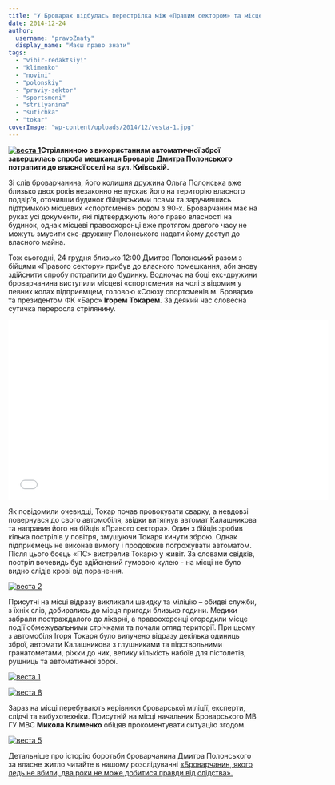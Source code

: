 ```yaml
---
title: "У Броварах відбулась перестрілка між «Правим сектором» та місцевими «спортсменами» з 90-х"
date: 2014-12-24
author: 
  username: "pravoZnaty"
  display_name: "Маєш право знати"
tags: 
  - "vibir-redaktsiyi"
  - "klimenko"
  - "novini"
  - "polonskiy"
  - "praviy-sektor"
  - "sportsmeni"
  - "strilyanina"
  - "sutichka"
  - "tokar"
coverImage: "wp-content/uploads/2014/12/vesta-1.jpg"
---
```


**[![веста 1](https://mpz.brovary.org/wp-content/uploads/2014/12/vesta-1.jpg)](https://mpz.brovary.org/wp-content/uploads/2014/12/vesta-1.jpg)Стріляниною з використанням автоматичної зброї завершилась спроба мешканця Броварів Дмитра Полонського потрапити до власної оселі на вул. Київській.**

Зі слів броварчанина, його колишня дружина Ольга Полонська вже близько двох років незаконно не пускає його на територію власного подвір’я, оточивши будинок бійцівськими псами та заручившись підтримкою місцевих «спортсменів» родом з 90-х. Броварчанин має на руках усі документи, які підтверджують його право власності на будинок, однак місцеві правоохоронці вже протягом довгого часу не можуть змусити екс-дружину Полонського надати йому доступ до власного майна.

Тож сьогодні, 24 грудня близько 12:00 Дмитро Полонський разом з бійцями «Правого сектору» прибув до власного помешкання, аби знову здійснити спробу потрапити до будинку. Водночас на боці екс-дружини броварчанина виступили місцеві «спортсмени» на чолі з відомим у певних колах підприємцем, головою «Союзу спортсменів м. Бровари» та президентом ФК «Барс» **Ігорем Токарем**. За деякий час словесна сутичка переросла стрілянину.

<iframe src="//www.youtube.com/embed/Np56KhSdJnc" width="640" height="360" frameborder="0" allowfullscreen="allowfullscreen"></iframe>

Як повідомили очевидці, Токар почав провокувати сварку, а невдовзі повернувся до свого автомобіля, звідки витягнув автомат Калашникова та направив його на бійців «Правого сектора». Один з бійців зробив кілька пострілів у повітря, змушуючи Токаря кинути зброю. Однак підприємець не виконав вимогу і продовжив погрожувати автоматом. Після цього боєць «ПС» вистрелив Токарю у живіт. За словами свідків, постріл вочевидь був здійснений гумовою кулею - на місці не було видно слідів крові від поранення.

[![веста 2](https://mpz.brovary.org/wp-content/uploads/2014/12/vesta-2.jpg)](https://mpz.brovary.org/wp-content/uploads/2014/12/vesta-2.jpg)

Присутні на місці відразу викликали швидку та міліцію – обидві служби, з їхніх слів, добирались до місця пригоди близько години. Медики забрали постраждалого до лікарні, а правоохоронці огородили місце події обмежувальними стрічками та почали огляд території. При цьому з автомобіля Ігоря Токаря було вилучено відразу декілька одиниць зброї, автомати Калашникова з глушниками та підствольними гранатометами, ріжки до них, велику кількість набоїв для пістолетів,  рушниць та автоматичної зброї.

[![веста 1](https://mpz.brovary.org/wp-content/uploads/2014/12/vesta-1.jpg)](https://mpz.brovary.org/wp-content/uploads/2014/12/vesta-1.jpg)

[![веста 8](https://mpz.brovary.org/wp-content/uploads/2014/12/vesta-8.jpg)](https://mpz.brovary.org/wp-content/uploads/2014/12/vesta-8.jpg)

Зараз на місці перебувають керівники броварської міліції, експерти, слідчі та вибухотехніки. Присутній на місці начальник Броварського МВ ГУ МВС **Микола Клименко** обіцяв прокоментувати ситуацію згодом.

[![веста 5](https://mpz.brovary.org/wp-content/uploads/2014/12/vesta-5.jpg)](https://mpz.brovary.org/wp-content/uploads/2014/12/vesta-5.jpg)

Детальніше про історію боротьби броварчанина Дмитра Полонського за власне житло читайте в нашому розслідуванні [«Броварчанин, якого ледь не вбили, два роки не може добитися правди від слідства».](https://mpz.brovary.org/ponad-1-5-roki-slidstva-kotu-pid-hvist-brovarchanin-rozpoviv-yak-shukayut-vinnih-v-yogo-zhorstokomu-pobitti/)
